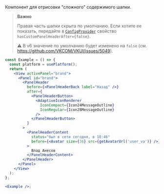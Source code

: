 Компонент для отрисовки "сложного" содержимого шапки.

> **Важно**
>
> Правая часть шапки скрыта по умолчанию. Если хотите ее показать, передайте в
> [`ConfigProvider`](#/ConfigProvider) свойство `hasCustomPanelHeaderAfter={false}`.
>
> ⚠️ В v6 значение по умолчанию будет изменено на `false` (см. https://github.com/VKCOM/VKUI/issues/5049).

```jsx { "props": { "showCustomPanelHeaderAfterProps": true } }
const Example = () => {
  const platform = usePlatform();
  return (
    <View activePanel="brand">
      <Panel id="brand">
        <PanelHeader
          before={<PanelHeaderBack label="Назад" />}
          after={
            <PanelHeaderButton>
              <AdaptiveIconRenderer
                IconCompact={Icon24MessageOutline}
                IconRegular={Icon28MessageOutline}
              />
            </PanelHeaderButton>
          }
        >
          <PanelHeaderContent
            status="был в сети сегодня, в 18:46"
            before={<Avatar size={36} src={getAvatarUrl('user_va')} />}
          >
            Влад Анесов
          </PanelHeaderContent>
        </PanelHeader>
      </Panel>
    </View>
  );
};

<Example />;
```
